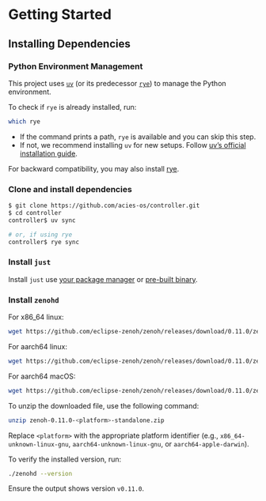 # Getting Started

## Installing Dependencies

### Python Environment Management

This project uses [`uv`](https://docs.astral.sh/uv) (or its predecessor [`rye`](https://rye.astral.sh)) to manage the Python environment.

To check if `rye` is already installed, run:

```bash
which rye
```

- If the command prints a path, `rye` is available and you can skip this step.
- If not, we recommend installing `uv` for new setups. Follow [uv’s official installation guide](https://docs.astral.sh/uv/getting-started/installation/).

For backward compatibility, you may also install [rye](https://rye.astral.sh/guide/installation/).

### Clone and install dependencies

```bash
$ git clone https://github.com/acies-os/controller.git
$ cd controller
controller$ uv sync

# or, if using rye
controller$ rye sync
```

### Install `just`

Install `just` use [your package manager](https://just.systems/man/en/packages.html) or [pre-built binary](https://just.systems/man/en/pre-built-binaries.html).

### Install `zenohd`

For x86_64 linux:

```bash
wget https://github.com/eclipse-zenoh/zenoh/releases/download/0.11.0/zenoh-0.11.0-x86_64-unknown-linux-gnu-standalone.zip
```

For aarch64 linux:

```bash
wget https://github.com/eclipse-zenoh/zenoh/releases/download/0.11.0/zenoh-0.11.0-aarch64-unknown-linux-gnu-standalone.zip
```

For aarch64 macOS:

```bash
wget https://github.com/eclipse-zenoh/zenoh/releases/download/0.11.0/zenoh-0.11.0-aarch64-apple-darwin-standalone.zip
```

To unzip the downloaded file, use the following command:

```bash
unzip zenoh-0.11.0-<platform>-standalone.zip
```

Replace `<platform>` with the appropriate platform identifier (e.g., `x86_64-unknown-linux-gnu`, `aarch64-unknown-linux-gnu`, or `aarch64-apple-darwin`).

To verify the installed version, run:

```bash
./zenohd --version
```

Ensure the output shows version `v0.11.0`.
